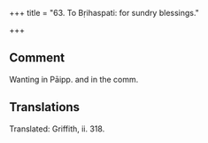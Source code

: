+++
title = "63. To Bṛihaspati: for sundry blessings."

+++
## Comment
Wanting in Pāipp. and in the comm.


## Translations
Translated: Griffith, ii. 318.
